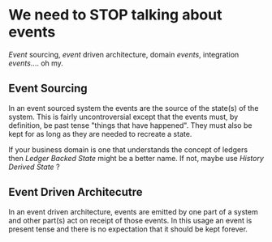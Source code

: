 # We need to STOP talking about events

*Event* sourcing, *event* driven architecture, domain *events*, integration *events*.... oh my.

## Event Sourcing

In an event sourced system the events are the source of the state(s) of the system.  This is fairly uncontroversial except that the events must, by definition, be past tense "things that have happened".  They must also be kept for as long as they are needed to recreate a state.  

If your business domain is one that understands the concept of ledgers then *Ledger Backed State* might be a better name.  If not, maybe use *History Derived State* ?

## Event Driven Architecutre

In an event driven architecture, events are emitted by one part of a system and other part(s) act on receipt of those events.  In this usage an event is present tense and there is no expectation that it should be kept forever.  

